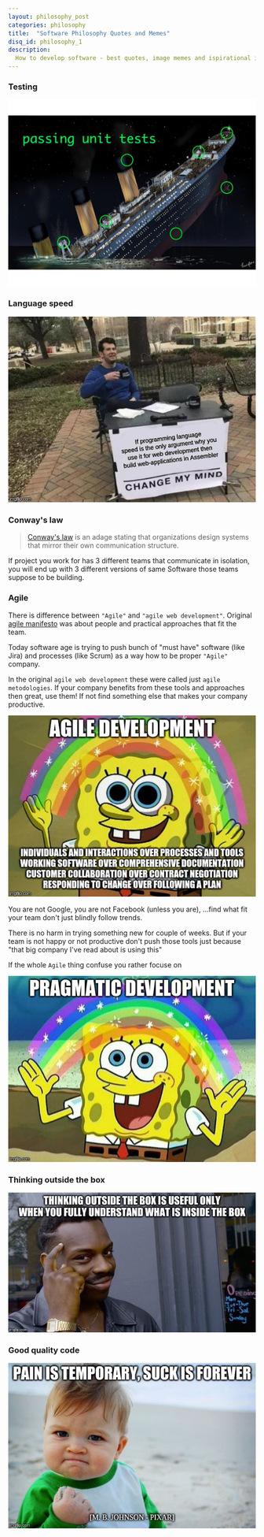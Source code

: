 ```yaml
---
layout: philosophy_post
categories: philosophy
title:  "Software Philosophy Quotes and Memes"
disq_id: philosophy_1
description:
  How to develop software - best quotes, image memes and ispirational ideas
---
```



### Testing

![unit-test](/assets/2019/unit-test.jpg)



### Language speed

![unit-test](/assets/2019/language-speed.jpg)

### Conway's law

> [Conway's law](https://en.wikipedia.org/wiki/Conway%27s_law) is an adage stating that organizations design systems that mirror their own communication structure.

If project you work for has 3 different teams that communicate in
isolation, you will end up with 3 different versions of same Software
those teams suppose to be building.


### Agile

There is difference between `"Agile"` and `"agile web development"`.
Original [agile manifesto](https://agilemanifesto.org/) was about people
and practical approaches that fit the team.

Today software age is trying to push bunch of "must have"
software (like Jira) and processes (like Scrum) as a way how to be
proper `"Agile"` company.

In the original  `agile web development` these were called just `agile metodologies`.
If your company benefits from these tools and approaches then great, use them!
If not find something else that makes your company productive.

![Agile web development](/assets/2019/agile.jpg)

You are not Google, you are not Facebook (unless you are), ...find what fit your team don't just blindly follow trends.

There is no harm in trying something new for couple of weeks. But if
your team is not happy or not productive don't push those tools just
because "that big company I've read about is using this"

If the whole `Agile` thing confuse you rather focuse on

![practcal web development](/assets/2019/practical-web-development.jpeg)

### Thinking outside the box

![Thinking outside the box is useful only when you fully understand what was inside the box](/assets/2019/box.jpg)


### Good quality code

![Pain Is Temporary, Suck Is Forever](/assets/2019/pain-suck.jpg)


